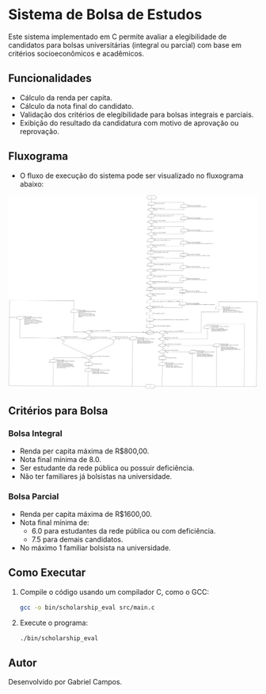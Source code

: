 # Sistema de Bolsa de Estudos

Este sistema implementado em C permite avaliar a elegibilidade de candidatos para bolsas universitárias (integral ou parcial) com base em critérios socioeconômicos e acadêmicos.

## Funcionalidades
- Cálculo da renda per capita.
- Cálculo da nota final do candidato.
- Validação dos critérios de elegibilidade para bolsas integrais e parciais.
- Exibição do resultado da candidatura com motivo de aprovação ou reprovação.

## Fluxograma
- O fluxo de execução do sistema pode ser visualizado no fluxograma abaixo:

![Fluxograma](docs/flowchart-university-scholarship-work.png)

## Critérios para Bolsa
### Bolsa Integral
- Renda per capita máxima de R$800,00.
- Nota final mínima de 8.0.
- Ser estudante da rede pública ou possuir deficiência.
- Não ter familiares já bolsistas na universidade.

### Bolsa Parcial
- Renda per capita máxima de R$1600,00.
- Nota final mínima de:
  - 6.0 para estudantes da rede pública ou com deficiência.
  - 7.5 para demais candidatos.
- No máximo 1 familiar bolsista na universidade.

## Como Executar
1. Compile o código usando um compilador C, como o GCC:
   ```sh
   gcc -o bin/scholarship_eval src/main.c
   ```
2. Execute o programa:
   ```sh
   ./bin/scholarship_eval
   ```

## Autor
Desenvolvido por Gabriel Campos.

